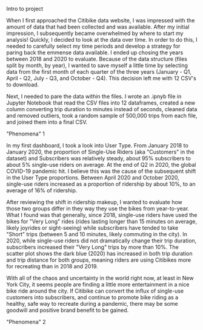 Intro to project

When I first approached the Citibike data website, I was impressed with the amount of data that had been collected and was available. After my initial impression, I subsequently became overwhelmed by where to start my analysis! Quickly, I decided to look at the data over time. In order to do this, I needed to carefully select my time periods and develop a strategy for paring back the emmense data available. I ended up chosing the years between 2018 and 2020 to evaluate. Because of the data structure (files split by month, by year), I wanted to save myself a little time by selecting data from the first month of each quarter of the three years (January - Q1, April - Q2, July - Q3, and October - Q4). This decision left me with 12 CSV's to download.

Next, I needed to pare the data within the files. I wrote an .ipnyb file in Jupyter Notebook that read the CSV files into 12 dataframes, created a new column converting trip duration to minutes instead of seconds, cleaned data and removed outliers, took a random sample of 500,000 trips from each file, and joined them into a final CSV.

"Phenomena" 1

In my first dashboard, I took a look into User Type. From January 2018 to January 2020, the proportion of Single-Use Riders (aka "Customers" in the dataset) and Subscribers was relatively steady, about 95% subscribers to about 5% single-use riders on average. At the end of Q2 in 2020, the global COVID-19 pandemic hit. I believe this was the cause of the subsequent shift in the User Type proportions. Between April 2020 and October 2020, single-use riders increased as a proportion of ridership by about 10%, to an average of 16% of ridership.

After reviewing the shift in ridership makeup, I wanted to evaluate how those two groups differ in they way they use the bikes from year-to-year. What I found was that generally, since 2018, single-use riders have used the bikes for "Very Long" rides (rides lasting longer than 15 minutes on average, likely joyrides or sight-seeing) while subscribers have tended to take "Short" trips (between 5 and 10 minutes, likely commuting in the city). In 2020, while single-use riders did not dramatically change their trip duration, subscribers increased their "Very Long" trips by more than 10%. The scatter plot shows the dark blue (2020) has increased in both trip duration and trip distance for both groups, meaning riders are using Citibikes more for recreating than in 2018 and 2019.

With all of the chaos and uncertainty in the world right now, at least in New York City, it seems people are finding a little more entertainment in a nice bike ride around the city. If Citibike can convert the influx of single-use customers into subscribers, and continue to promote bike riding as a healthy, safe way to recreate during a pandemic, there may be some goodwill and positive brand benefit to be gained.

"Phenomena" 2

